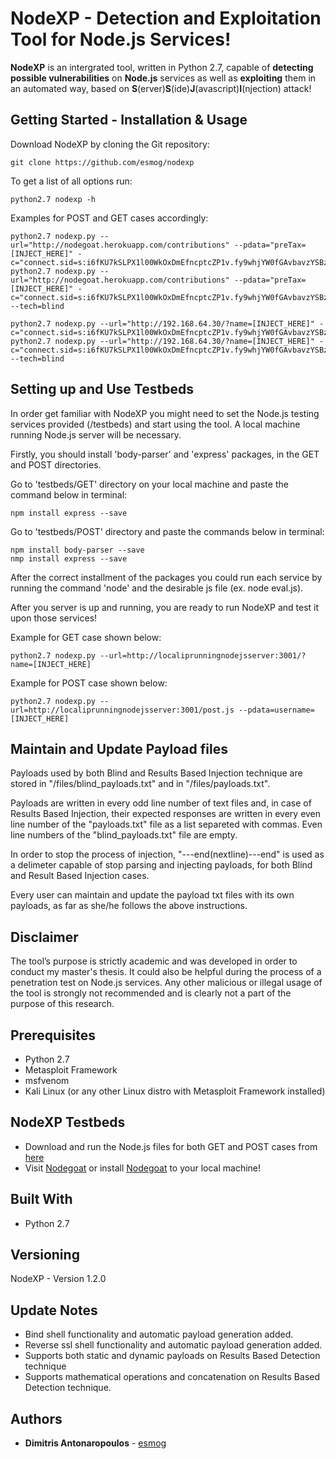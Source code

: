# NodeXP - Detection and Exploitation Tool for Node.js Services!

**NodeXP** is an intergrated tool, written in Python 2.7, capable of **detecting possible vulnerabilities** on **Node.js** services as well as **exploiting** them in an automated way, based on **S**(erver)**S**(ide)**J**(avascript)**I**(njection) attack!

## Getting Started - Installation & Usage

Download NodeXP by cloning the Git repository:

	git clone https://github.com/esmog/nodexp

To get a list of all options run:

	python2.7 nodexp -h


Examples for POST and GET cases accordingly:
	
	python2.7 nodexp.py --url="http://nodegoat.herokuapp.com/contributions" --pdata="preTax=[INJECT_HERE]" -c="connect.sid=s:i6fKU7kSLPX1l00WkOxDmEfncptcZP1v.fy9whjYW0fGAvbavzYSBz1C2ZhheDuQ1SU5qpgVzbTA"
	python2.7 nodexp.py --url="http://nodegoat.herokuapp.com/contributions" --pdata="preTax=[INJECT_HERE]" -c="connect.sid=s:i6fKU7kSLPX1l00WkOxDmEfncptcZP1v.fy9whjYW0fGAvbavzYSBz1C2ZhheDuQ1SU5qpgVzbTA" --tech=blind
	
	python2.7 nodexp.py --url="http://192.168.64.30/?name=[INJECT_HERE]" -c="connect.sid=s:i6fKU7kSLPX1l00WkOxDmEfncptcZP1v.fy9whjYW0fGAvbavzYSBz1C2ZhheDuQ1SU5qpgVzbTA"
	python2.7 nodexp.py --url="http://192.168.64.30/?name=[INJECT_HERE]" -c="connect.sid=s:i6fKU7kSLPX1l00WkOxDmEfncptcZP1v.fy9whjYW0fGAvbavzYSBz1C2ZhheDuQ1SU5qpgVzbTA" --tech=blind

## Setting up and Use Testbeds

In order get familiar with NodeXP you might need to set the Node.js testing services provided (/testbeds) and start using the tool. A local machine running Node.js server will be necessary.

Firstly, you should install 'body-parser' and 'express' packages, in the GET and POST directories. 

Go to 'testbeds/GET' directory on your local machine and paste the command below in terminal:
	
	npm install express --save
		
Go to 'testbeds/POST' directory and paste the commands below in terminal:	

	npm install body-parser --save
	nmp install express --save
	
After the correct installment of the packages you could run each service by running the command 'node' and the desirable js file (ex. node eval.js).	

After you server is up and running, you are ready to run NodeXP and test it upon those services! 

Example for GET case shown below:
	
	python2.7 nodexp.py --url=http://localiprunningnodejsserver:3001/?name=[INJECT_HERE]

Example for POST case shown below: 
	
	python2.7 nodexp.py --url=http://localiprunningnodejsserver:3001/post.js --pdata=username=[INJECT_HERE]
	
## Maintain and Update Payload files

Payloads used by both Blind and Results Based Injection technique are stored in "/files/blind_payloads.txt" and in "/files/payloads.txt".

Payloads are written in every odd line number of text files and, in case of Results Based Injection, their expected responses are written in every even line number of the "payloads.txt" file as a list separeted with commas. Even line numbers of the "blind_payloads.txt" file are empty. 

In order to stop the process of injection, "---end(nextline)---end" is used as a delimeter capable of stop parsing and injecting payloads, for both Blind and Result Based Injection cases. 

Every user can maintain and update the payload txt files with its own payloads, as far as she/he follows the above instructions.

## Disclaimer

The tool’s purpose is strictly academic and was developed in order to conduct my master's thesis. It could also be helpful during the process of a penetration test on Node.js services. Any other malicious or illegal usage of the tool is strongly not recommended and is clearly not a part of the purpose of this research.


## Prerequisites

 - Python 2.7
 - Metasploit Framework
 - msfvenom
 - Kali Linux (or any other Linux distro with Metasploit Framework installed)


## NodeXP Testbeds
 
 - Download and run the Node.js files for both GET and POST cases from [here](https://github.com/esmog/nodexp/tree/master/testbeds)
 - Visit [Nodegoat](http://nodegoat.herokuapp.com) or install  [Nodegoat](https://github.com/OWASP/NodeGoat) to your local machine!


## Built With

* Python 2.7


## Versioning

NodeXP - Version 1.2.0

## Update Notes

- Bind shell functionality and automatic payload generation added.
- Reverse ssl shell functionality and automatic payload generation added. 
- Supports both static and dynamic payloads on Results Based Detection technique
- Supports mathematical operations and concatenation on Results Based Detection technique.

## Authors

* **Dimitris Antonaropoulos** - [esmog](https://github.com/esmog)

